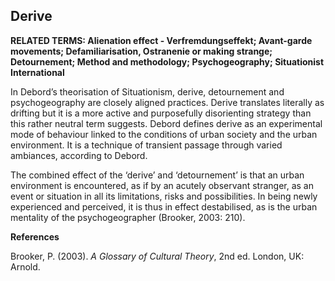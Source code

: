 ## Derive

**RELATED TERMS: Alienation effect - Verfremdungseffekt; Avant-garde movements; Defamiliarisation, Ostranenie or making strange; Detournement; Method and methodology; Psychogeography; Situationist International**

In Debord’s theorisation of Situationism, derive, detournement and psychogeography are closely aligned practices. Derive translates literally as drifting but it is a more active and purposefully disorienting strategy than this rather neutral term suggests. Debord defines derive as an experimental mode of behaviour linked to the conditions of urban society and the urban environment. It is a technique of transient passage through varied ambiances, according to Debord.

The combined effect of the ‘derive’ and ‘detournement’ is that an urban environment is encountered, as if by an acutely observant stranger, as an event or situation in all its limitations, risks and possibilities. In being newly experienced and perceived, it is thus in effect destabilised, as is the urban mentality of the psychogeographer (Brooker, 2003: 210).

**References**

Brooker, P. (2003). _A Glossary of Cultural Theory_, 2nd ed. London, UK: Arnold.

